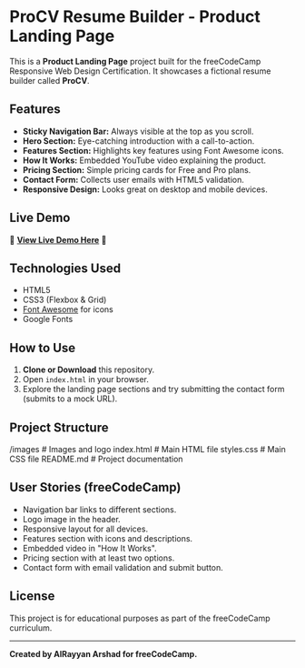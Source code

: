 # ProCV Resume Builder - Product Landing Page

This is a **Product Landing Page** project built for the freeCodeCamp Responsive Web Design Certification.
It showcases a fictional resume builder called **ProCV**.

## Features

- **Sticky Navigation Bar:** Always visible at the top as you scroll.
- **Hero Section:** Eye-catching introduction with a call-to-action.
- **Features Section:** Highlights key features using Font Awesome icons.
- **How It Works:** Embedded YouTube video explaining the product.
- **Pricing Section:** Simple pricing cards for Free and Pro plans.
- **Contact Form:** Collects user emails with HTML5 validation.
- **Responsive Design:** Looks great on desktop and mobile devices.

## Live Demo

🚀 **[View Live Demo Here](https://alrayyan2157.github.io/Product-Landing-Page-Project/)** 🚀

## Technologies Used

- HTML5
- CSS3 (Flexbox & Grid)
- [Font Awesome](https://fontawesome.com/) for icons
- Google Fonts

## How to Use

1. **Clone or Download** this repository.
2. Open `index.html` in your browser.
3. Explore the landing page sections and try submitting the contact form (submits to a mock URL).

## Project Structure

/images                  # Images and logo
index.html               # Main HTML file
styles.css               # Main CSS file
README.md                # Project documentation

## User Stories (freeCodeCamp)

- Navigation bar links to different sections.
- Logo image in the header.
- Responsive layout for all devices.
- Features section with icons and descriptions.
- Embedded video in "How It Works".
- Pricing section with at least two options.
- Contact form with email validation and submit button.

## License

This project is for educational purposes as part of the freeCodeCamp curriculum.

---

**Created by AlRayyan Arshad for freeCodeCamp.**
